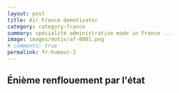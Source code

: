 ```yaml
---
layout: post
title: Air France demotivator
category: category-france
summary: spécialité administrative made in France ... 
image: images/motiv/af-0001.png
# comments: true
permalink: fr-humour-2
---
```


## Énième renflouement par l'état 

